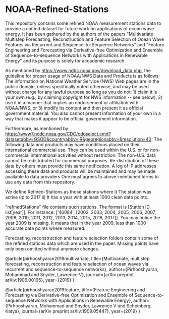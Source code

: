 # NOAA-Refined-Stations
This repository contains some refined NOAA measurement stations data to provide a unified dataset for future work on applications of ocean wave energy. It has been gathered by the authors of the papers "Multivariate Multistep Forecasting, Reconstruction and Feature Selection of Ocean Wave Features via Recurrent and Sequence-to-Sequence Networks" and "Feature Engineering and Forecasting via Derivative-free Optimization and Ensemble of Sequence-to-sequence Networks with Applications in Renewable Energy" and its purpose is solely for accademic research.   

As mentioned by https://www.ndbc.noaa.gov/download_data.php, the guideline for proper usage of NOAA/NWS Data and Products is as follows:
The information on National Weather Service (NWS) Web pages are in the public domain, unless specifically noted otherwise, and may be used without charge for any lawful purpose so long as you do not: 1) claim it is your own (e.g., by claiming copyright for NWS information -- see below), 2) use it in a manner that implies an endorsement or affiliation with NOAA/NWS, or 3) modify its content and then present it as official government material. You also cannot present information of your own in a way that makes it appear to be official government information. 

Furthermore, as mentioned by https://www7.ncdc.noaa.gov/CDO/cdoselect.cmd?datasetabbv=GSOD&countryabbv=IR&georegionabbv=&resolution=40: 
The following data and products may have conditions placed on their international commercial use. They can be used within the U.S. or for non-commercial international activities without restriction. The non-U.S. data cannot be redistributed for commercial purposes. Re-distribution of these data by others must provide this same notification. A log of IP addresses accessing these data and products will be maintained and may be made available to data providers 
One must agrees to above-mentioned terms to use any data from this repository.  

We define Refined-Stations as those stations where 
i) The station was active up to 2017 
ii) It has a year with at least 1000 clean data points.

"refinedStations" file contains such stations. The format is [Station ID, list[year]]. For instance:
['46084', [2002, 2003, 2004, 2005, 2006, 2007, 2008, 2010, 2011, 2012, 2013, 2014, 2015, 2016, 2017]]. You may notice the year 2009 is missing. It means that in the year 2009, less than 1000 accurate data points where measured. 

Forecasting, reconstruction and feature selection folders contain some of the refined stations data which are used in the paper. Missing points have only been omitted without anymore changes. 


@article{pirhooshyaran2019multivariate,
  title={Multivariate, multistep forecasting, reconstruction and feature selection of ocean waves via recurrent and sequence-to-sequence networks},
  author={Pirhooshyaran, Mohammad and Snyder, Lawrence V},
  journal={arXiv preprint arXiv:1906.00195},
  year={2019}
}

@article{pirhooshyaran2019feature,
  title={Feature Engineering and Forecasting via Derivative-free Optimization and Ensemble of Sequence-to-sequence Networks with Applications in Renewable Energy},
  author={Pirhooshyaran, Mohammad and Snyder, Lawrence V and Scheinberg, Katya},
  journal={arXiv preprint arXiv:1909.05447},
  year={2019}
}



